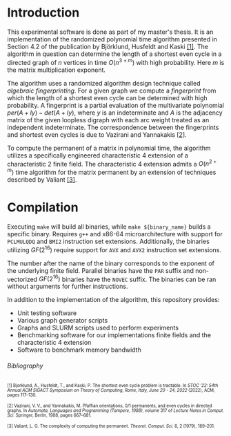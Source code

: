 # Introduction
This experimental software is done as part of my master's thesis. It is an implementation of the randomized polynomial time algorithm presented in Section 4.2 of the publication by Björklund, Husfeldt and Kaski [[1]](https://doi.org/10.1145/3519935.3520030). The algorithm in question can determine the length of a shortest even cycle in a directed graph of $n$ vertices in time $O(n^{3+m})$ with high probability. Here $m$ is the matrix multiplication exponent.

The algorithm uses a randomized algorithm design technique called *algebraic fingerprinting*. For a given graph we compute a *fingerprint* from which the length of a shortest even cycle can be determined with high probability. A fingerprint is a partial evaluation of the multivariate polynomial $per(A + Iy) - det(A + Iy)$, where $y$ is an indeterminate and $A$ is the adjacency matrix of the given loopless digraph with each arc weight treated as an independent indeterminate. The correspondence between the fingerprints and shortest even cycles is due to Vazirani and Yannakakis [[2]](https://doi.org/10.1016/0166-218X(89)90053-X).

To compute the permanent of a matrix in polynomial time, the algorithm utilizes a specifically engineered characteristic 4 extension of a characteristic 2 finite field. The characteristic 4 extension admits a $O(n^{2+m})$ time algorithm for the matrix permanent by an extension of techniques described by Valiant [[3]](https://doi.org/10.1016/0304-3975(79)90044-6).

# Compilation
Executing `make` will build all binaries, while `make ${binary_name}` builds a specific binary. Requires `g++` and x86-64 microarchitecture with support for `PCLMULQDQ` and `BMI2` instruction set extensions. Additionally, the binaries utilizing $GF(2^{16})$ require support for `AVX` and `AVX2` instruction set extensions.

The number after the name of the binary corresponds to the exponent of the underlying finite field. Parallel binaries have the `PAR` suffix and non-vectorized $GF(2^{16})$ binaries have the `NOVEC` suffix. The binaries can be ran without arguments for further instructions.

In addition to the implementation of the algorithm, this repository provides:
- Unit testing software
- Various graph generator scripts
- Graphs and SLURM scripts used to perform experiments
- Benchmarking software for our implementations finite fields and the characteristic 4 extension
- Software to benchmark memory bandwidth

###### Bibliography
<sup><sub>
[1] Bjorklund, A., Husfeldt, T., and Kaski, P. The shortest even
cycle problem is tractable. In *STOC ’22: 54th Annual ACM SIGACT
Symposium on Theory of Computing, Rome, Italy, June 20 - 24, 2022*
(2022), ACM, pages 117–130.
</sub></sup>

<sup><sub>
[2] Vazirani, V. V., and Yannakakis, M. Pfaffian orientations, 0/1
permanents, and even cycles in directed graphs. In *Automata, Languages
and Programming (Tampere, 1988)*, volume 317 of *Lecture Notes in
Comput. Sci.* Springer, Berlin, 1988, pages 667–681.
</sub></sup>

<sup><sub>
[3] Valiant, L. G. The complexity of computing the permanent. *Theoret.
Comput. Sci.* 8, 2 (1979), 189–201.
</sub></sup>
